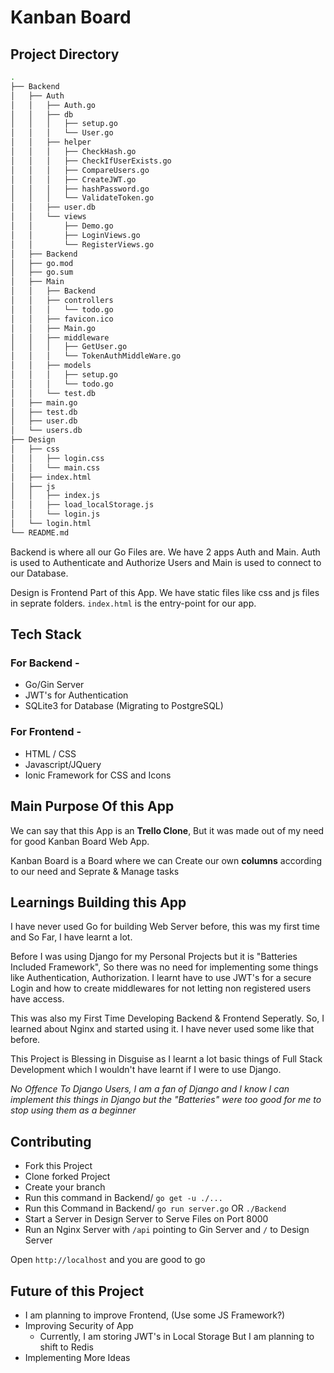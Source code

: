# Kanban Board


## Project Directory

```bash
.
├── Backend
│   ├── Auth
│   │   ├── Auth.go
│   │   ├── db
│   │   │   ├── setup.go
│   │   │   └── User.go
│   │   ├── helper
│   │   │   ├── CheckHash.go
│   │   │   ├── CheckIfUserExists.go
│   │   │   ├── CompareUsers.go
│   │   │   ├── CreateJWT.go
│   │   │   ├── hashPassword.go
│   │   │   └── ValidateToken.go
│   │   ├── user.db
│   │   └── views
│   │       ├── Demo.go
│   │       ├── LoginViews.go
│   │       └── RegisterViews.go
│   ├── Backend
│   ├── go.mod
│   ├── go.sum
│   ├── Main
│   │   ├── Backend
│   │   ├── controllers
│   │   │   └── todo.go
│   │   ├── favicon.ico
│   │   ├── Main.go
│   │   ├── middleware
│   │   │   ├── GetUser.go
│   │   │   └── TokenAuthMiddleWare.go
│   │   ├── models
│   │   │   ├── setup.go
│   │   │   └── todo.go
│   │   └── test.db
│   ├── main.go
│   ├── test.db
│   ├── user.db
│   └── users.db
├── Design
│   ├── css
│   │   ├── login.css
│   │   └── main.css
│   ├── index.html
│   ├── js
│   │   ├── index.js
│   │   ├── load_localStorage.js
│   │   └── login.js
│   └── login.html
└── README.md

```

Backend is where all our Go Files are.
We have 2 apps Auth and Main. Auth is used to Authenticate and Authorize Users and Main is used to connect to our Database.

Design is Frontend Part of this App.
We have static files like css and js files in seprate folders.
`index.html` is the entry-point for our app.


## Tech Stack

### For Backend - 

- Go/Gin Server
- JWT's for Authentication
- SQLite3 for Database (Migrating to PostgreSQL)

### For Frontend - 

- HTML / CSS
- Javascript/JQuery
- Ionic Framework for CSS and Icons


## Main Purpose Of this App 

We can say that this App is an **Trello Clone**, But it was made out of my need for good Kanban Board Web App.

Kanban Board is a Board where we can Create our own **columns** according to our need and Seprate & Manage tasks


## Learnings Building this App

I have never used Go for building Web Server before, this was my first time and So Far, I have learnt a lot.

Before I was using Django for my Personal Projects but it is "Batteries Included Framework", So there was no need for implementing some things like Authentication, Authorization. I learnt have to use JWT's for a secure Login and how to create middlewares for not letting non registered users have access.

This was also my First Time Developing Backend & Frontend Seperatly. So, I learned about Nginx and started using it. I have never used some like that before.

This Project is Blessing in Disguise as I learnt a lot basic things of Full Stack Development which I wouldn't have learnt if I were to use Django.

*No Offence To Django Users, I am a fan of Django and I know I can implement this things in Django but the "Batteries" were too good for me to stop using them as a beginner*


## Contributing

- Fork this Project
- Clone forked Project
- Create your branch
- Run this command in Backend/
  ```go get -u ./...```
- Run this Command in Backend/
  ```go run server.go``` OR ```./Backend```
- Start a Server in Design Server to Serve Files on Port 8000
- Run an Nginx Server with `/api` pointing to Gin Server and `/` to Design Server

Open `http://localhost` and you are good to go


## Future of this Project

- I am planning to improve Frontend, (Use some JS Framework?)
- Improving Security of App
	- Currently, I am storing JWT's in Local Storage But I am planning to shift to Redis
- Implementing More Ideas